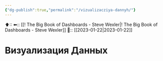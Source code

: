 ```yaml
---
{"dg-publish":true,"permalink":"/vizualizacziya-dannyh/"}
---
```



⬆::
⬅:: [[! The Big Book of Dashboards -  Steve Wexler\|! The Big Book of Dashboards -  Steve Wexler]]
📅:: [[2023-01-22\|2023-01-22]]

# Визуализация Данных
